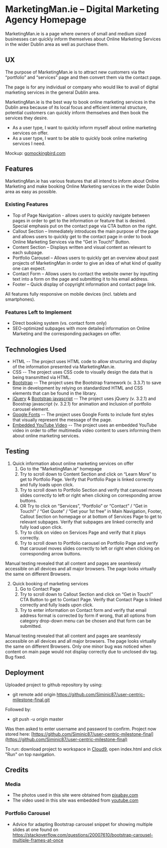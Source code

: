 # MarketingMan.ie – Digital Marketing Agency Homepage
MarketingMan.ie is a page where owners of small and medium sized businesses can quickly inform themselves about Online Marketing Services in the wider Dublin area as well as purchase them.

## UX
The purpose of MarketingMan.ie is to attract new customers via the “portfolio” and “services” page and then convert them via the contact page.

The page is for any individual or company who would like to avail of digital marketing services in the general Dublin area. 

MarketingMan.ie is the best way to book online marketing services in the Dublin area because of its local focus and efficient internal structure, potential customers can quickly inform themselves and then book the services they desire. 

- As a user type, I want to quickly inform myself about online marketing services on offer.
- As a user type, I want to be able to quickly book online marketing services I need.

Mockup:
[gomockingbird.com](https://gomockingbird.com/projects/yyire2b/4gXVnC)

## Features
MarketingMan.ie has various features that all intend to inform about Online Marketing and make booking Online Marketing services in the wider Dublin area as easy as possible. 

### Existing Features
- Top of Page Navigation - allows users to quickly navigate between pages in order to get to the information or feature that is desired. Special emphasis put on the contact page via CTA button on the right.
- Callout Section – Immediately introduces the main purpose of the page and allows users to quickly get to the contact page in order to book Online Marketing Services via the “Get in Touch!” Button. 
- Content Section – Displays written and visual content as relevant to each subpage.
- Portfolio Carousel – Allows users to quickly get an overview about past projects of MarketingMan in order to give an idea of what kind of quality one can expect. 
- Contact Form – Allows users to contact the website owner by inputting text into a form on the page and submitting it to his email address.
- Footer – Quick display of copyright information and contact page link.

All features fully responsive on mobile devices (incl. tablets and smartphones). 

### Features Left to Implement
- Direct booking system (vs. contact form only)
- SEO-optimized subpages with more detailed information on Online Marketing and the corresponding packages on offer.

## Technologies Used
- HTML
-- The project uses HTML code to allow structuring and display of the information presented via MarketingMan.ie.
- CSS
-- The project uses CSS code to visually design the data that is being transmitted via HTML.
- [Bootstrap](https://getbootstrap.com/docs/3.3/)
-- The project uses the Bootstrap framework (v. 3.3.7) to save time in development by relying on standardized HTML and CSS elements that can be found in the library.
- [jQuery](https://blog.jquery.com/2017/03/20/jquery-3-2-1-now-available/) & [Bootstrap javascript](https://getbootstrap.com/docs/3.3/getting-started/)
-- The project uses jQuery (v. 3.2.1) and Boostrap javascript (v. 3.2.1) for animation and inclusion of portfolio carousel element.
- [Google Fonts](https://fonts.google.com/)
-- The project uses Google Fonts to include font styles that visually represent the message of the page.
- [Embedded YouTube Video](https://www.youtube.com/watch?v=cP74xRrlSW4)
-- The project uses an embedded YouTube video in order to offer multimedia video content to users informing them about online marketing services.

## Testing
1.	Quick information about online marketing services on offer
    1. Go to the "MarketingMan.ie" homepage
    2. Try to scroll down to Content Section and click on “Learn More” to get to Portfolio Page. Verify that Portfolio Page is linked correctly and fully loads upon click. 
    3. Try to scroll down to Portfolio Section and verify that carousel moves slides correctly to left or right when clicking on corresponding arrow buttons.
    4. OR Try to click on “Services”, “Portfolio” or “Contact” /  “Get in Touch!” / “Get Quote” / ”Get your 1st free” in Main Navigation, Footer, Callout Section on homepage or at bottom of Services Page to get to relevant subpages. Verify that subpages are linked correctly and fully load upon click. 
    5. Try to click on video on Services Page and verify that it plays correctly.
    6. Try to scroll down to Portfolio carousel on Portfolio Page and verify that carousel moves slides correctly to left or right when clicking on corresponding arrow buttons.

Manual testing revealed that all content and pages are seamlessly accessible on all devices and all major browsers. The page looks virtually the same on different Browsers. 

2.	Quick booking of marketing services
    1. Go to Contact Page
    2. Try to scroll down to Callout Section and click on “Get in Touch!” CTA Button to get to Contact Page. Verify that Contact Page is linked correctly and fully loads upon click. 
    3. Try to enter information on Contact form and verify that email address format is corrected by form if wrong, that all options from category drop-down menu can be chosen and that form can be submitted.

Manual testing revealed that all content and pages are seamlessly accessible on all devices and all major browsers. The page looks virtually the same on different Browsers.
Only one minor bug was noticed when content on main page would not display correctly due to unclosed div tag. Bug fixed.

## Deployment
Uploaded project to github repository by using:

- git remote add origin https://github.com/Siminic87/user-centric-milestone-final.git

Followed by:

- git push -u origin master

Was then asked to enter username and password to confirm. Project now stored here: [https://github.com/Siminic87/user-centric-milestone-final](https://github.com/Siminic87/user-centric-milestone-final)

To run: download project to workspace in [Cloud9](https://c9.io/login), open index.html and click "Run" on top navigation.

## Credits
### Media
- The photos used in this site were obtained from [pixabay.com](http://pixabay.com)
- The video used in this site was embedded from [youtube.com](https://www.youtube.com/watch?v=cP74xRrlSW4m)

### Portfolio Carousel
- Advice for adapting Bootstrap carousel snippet for showing multiple slides at one found on https://stackoverflow.com/questions/20007610/bootstrap-carousel-multiple-frames-at-once